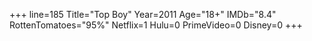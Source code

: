 +++
line=185
Title="Top Boy"
Year=2011
Age="18+"
IMDb="8.4"
RottenTomatoes="95%"
Netflix=1
Hulu=0
PrimeVideo=0
Disney=0
+++


